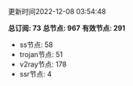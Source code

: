 更新时间2022-12-08 03:54:48

**总订阅: 73**
**总节点: 967**
**有效节点: 291**
- ss节点: 58
- trojan节点: 51
- v2ray节点: 178
- ssr节点: 4
